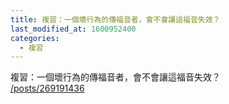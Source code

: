 ```yaml
---
title: 複習：一個壞行為的傳福音者，會不會讓這福音失效？
last_modified_at: 1600952400
categories:
  - 複習
---
```


<p>複習：一個壞行為的傳福音者，會不會讓這福音失效？<br>
<a href="/posts/269191436" target="_blank">/posts/269191436</a></p>

<p>&nbsp;</p>

